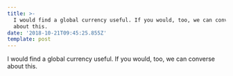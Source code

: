 ```yaml
---
title: >-
  I would find a global currency useful. If you would, too, we can converse
  about this.
date: '2018-10-21T09:45:25.855Z'
template: post
---
```

I would find a global currency useful. If you would, too, we can converse about this.

